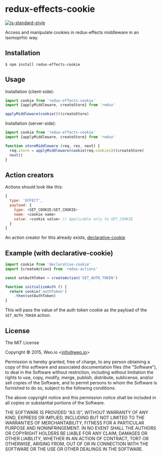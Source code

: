
# redux-effects-cookie

[![js-standard-style](https://img.shields.io/badge/code%20style-standard-brightgreen.svg?style=flat)](https://github.com/feross/standard)

Access and manipulate cookies in redux-effects middleware in an isomoprhic way.

## Installation

    $ npm install redux-effects-cookie

## Usage

Installation (client-side):

```javascript
import cookie from 'redux-effects-cookie'
import {applyMiddleware, createStore} from 'redux'

applyMiddleware(cookie())(createStore)
```
Installation (server-side):

```javascript
import cookie from 'redux-effects-cookie'
import {applyMiddleware, createStore} from 'redux'

function storeMiddleware (req, res, next) {
  req.store = applyMiddleware(cookie(req.cookies))(createStore)
  next()
}
```

## Action creators

Actions should look like this:

```javascript
{
  type: 'EFFECT',
  payload: {
    type: <SET_COOKIE/GET_COOKIE>
    name: <cookie name>
    value: <cookie value> // Applicable only to SET_COOKIE
  }
}
```

An action creator for this already exists, [declarative-cookie](https://github.com/redux-effects/declarative-cookie)

## Example (with declarative-cookie)

```javascript
import cookie from 'declarative-cookie'
import {createAction} from 'redux-actions'

const setAuthToken = createAction('SET_AUTH_TOKEN')

function initializeAuth () {
  return cookie('authToken')
    .then(setAuthToken)
}
```

This will pass the value of the auth token cookie as the payload of the `SET_AUTH_TOKEN` action.


## License

The MIT License

Copyright &copy; 2015, Weo.io &lt;info@weo.io&gt;

Permission is hereby granted, free of charge, to any person obtaining a copy of this software and associated documentation files (the "Software"), to deal in the Software without restriction, including without limitation the rights to use, copy, modify, merge, publish, distribute, sublicense, and/or sell copies of the Software, and to permit persons to whom the Software is furnished to do so, subject to the following conditions:

The above copyright notice and this permission notice shall be included in all copies or substantial portions of the Software.

THE SOFTWARE IS PROVIDED "AS IS", WITHOUT WARRANTY OF ANY KIND, EXPRESS OR IMPLIED, INCLUDING BUT NOT LIMITED TO THE WARRANTIES OF MERCHANTABILITY, FITNESS FOR A PARTICULAR PURPOSE AND NONINFRINGEMENT. IN NO EVENT SHALL THE AUTHORS OR COPYRIGHT HOLDERS BE LIABLE FOR ANY CLAIM, DAMAGES OR OTHER LIABILITY, WHETHER IN AN ACTION OF CONTRACT, TORT OR OTHERWISE, ARISING FROM, OUT OF OR IN CONNECTION WITH THE SOFTWARE OR THE USE OR OTHER DEALINGS IN THE SOFTWARE.
